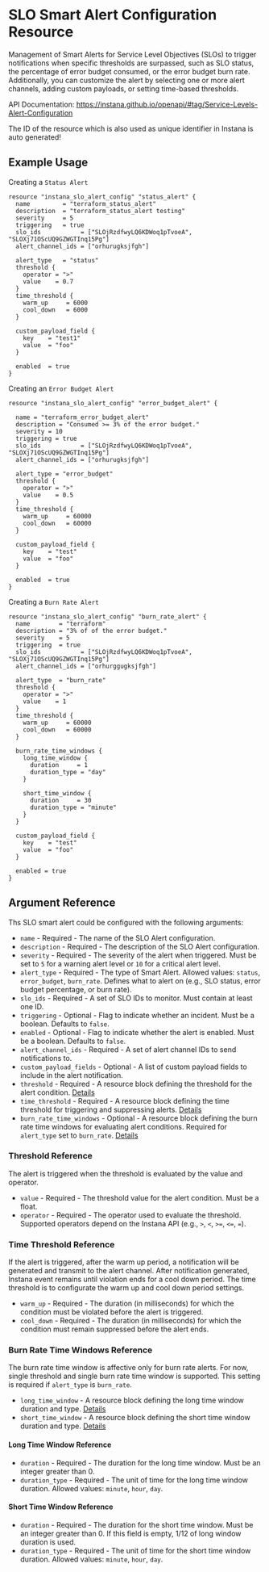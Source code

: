 # SLO Smart Alert Configuration Resource

Management of Smart Alerts for Service Level Objectives (SLOs) to trigger notifications when specific thresholds are surpassed, 
such as SLO status, the percentage of error budget consumed, or the error budget burn rate. Additionally, you can customize 
the alert by selecting one or more alert channels, adding custom payloads, or setting time-based thresholds.

API Documentation: <https://instana.github.io/openapi/#tag/Service-Levels-Alert-Configuration>

The ID of the resource which is also used as unique identifier in Instana is auto generated!

## Example Usage
Creating a `Status Alert`

```hcl
resource "instana_slo_alert_config" "status_alert" {
  name         = "terraform_status_alert"
  description  = "terraform_status_alert testing"
  severity     = 5
  triggering   = true
  slo_ids           = ["SLOjRzdfwyLQ6KDWoq1pTvoeA", "SLOXj71OScUQ9GZWGTInq15Pg"]
  alert_channel_ids = ["orhurugksjfgh"]

  alert_type   = "status"
  threshold {
    operator = ">"
    value    = 0.7
  }
  time_threshold {
    warm_up     = 6000
    cool_down   = 6000
  }

  custom_payload_field {
    key    = "test1"
    value  = "foo"
  }

  enabled  = true
}
``` 
Creating an `Error Budget Alert`

```hcl
resource "instana_slo_alert_config" "error_budget_alert" {

  name = "terraform_error_budget_alert"
  description = "Consumed >= 3% of the error budget."
  severity = 10
  triggering = true
  slo_ids           = ["SLOjRzdfwyLQ6KDWoq1pTvoeA", "SLOXj71OScUQ9GZWGTInq15Pg"]
  alert_channel_ids = ["orhurugksjfgh"]

  alert_type = "error_budget"
  threshold {
    operator = ">"
    value    = 0.5
  }
  time_threshold {
    warm_up     = 60000
    cool_down   = 60000
  }

  custom_payload_field {
    key    = "test"
    value  = "foo"
  }

  enabled  = true
}
```
Creating a `Burn Rate Alert`

```hcl
resource "instana_slo_alert_config" "burn_rate_alert" {
  name        = "terraform"
  description = "3% of of the error budget."
  severity    = 5
  triggering  = true   
  slo_ids           = ["SLOjRzdfwyLQ6KDWoq1pTvoeA", "SLOXj71OScUQ9GZWGTInq15Pg"]
  alert_channel_ids = ["orhurggugksjfgh"]

  alert_type  = "burn_rate"
  threshold {
    operator = ">"
    value    = 1
  }
  time_threshold {
    warm_up     = 60000
    cool_down   = 60000
  }

  burn_rate_time_windows {
    long_time_window {
      duration     = 1
      duration_type = "day"
    }

    short_time_window {
      duration     = 30
      duration_type = "minute"
    }
  }

  custom_payload_field {
    key    = "test"
    value  = "foo"
  }

  enabled = true
}
``` 

## Argument Reference
Ths SLO smart alert could be configured with the following arguments:
* `name` - Required - The name of the SLO Alert configuration.
* `description` - Required - The description of the SLO Alert configuration.
* `severity` - Required - The severity of the alert when triggered. Must be set to `5` for a warning alert level or `10` for a critical alert level.
* `alert_type` - Required - The type of Smart Alert. Allowed values: `status`, `error_budget`, `burn_rate`. Defines what to alert on (e.g., SLO status, error budget percentage, or burn rate).
* `slo_ids` - Required - A set of SLO IDs to monitor. Must contain at least one ID.
* `triggering` - Optional - Flag to indicate whether an incident. Must be a boolean. Defaults to `false`.
* `enabled` - Optional - Flag to indicate whether the alert is enabled. Must be a boolean. Defaults to `false`.
* `alert_channel_ids` - Required - A set of alert channel IDs to send notifications to.
* `custom_payload_fields` - Optional - A list of custom payload fields to include in the alert notification.
* `threshold` - Required - A resource block defining the threshold for the alert condition. [Details](#threshold-reference)
* `time_threshold` - Required - A resource block defining the time threshold for triggering and suppressing alerts. [Details](#time-threshold-reference)
* `burn_rate_time_windows` - Optional - A resource block defining the burn rate time windows for evaluating alert conditions. Required for `alert_type` set to `burn_rate`. [Details](#burn-rate-time-windows-reference)

### Threshold Reference
The alert is triggered when the threshold is evaluated by the value and operator. 
* `value` - Required - The threshold value for the alert condition. Must be a float.
* `operator` - Required - The operator used to evaluate the threshold. Supported operators depend on the Instana API (e.g., `>`, `<`, `>=`, `<=`, `=`).

### Time Threshold Reference
If the alert is triggered, after the warm up period, a notification will be generated and transmit to the alert channel. After notification generated, Instana event remains until violation ends for a cool down period. The time threshold is to configurate the warm up and cool down period settings.
* `warm_up` - Required - The duration (in milliseconds) for which the condition must be violated before the alert is triggered.
* `cool_down` - Required - The duration (in milliseconds) for which the condition must remain suppressed before the alert ends.

### Burn Rate Time Windows Reference
The burn rate time window is affective only for burn rate alerts. For now, single threshold and single burn rate time window is supported. This setting is required if `alert_type` is `burn_rate`.
* `long_time_window` - A resource block defining the long time window duration and type.  [Details](#long-time-window-reference)
* `short_time_window` - A resource block defining the short time window duration and type. [Details](#short-time-window-reference)

#### Long Time Window Reference

* `duration` - Required - The duration for the long time window. Must be an integer greater than 0.
* `duration_type` - Required - The unit of time for the long time window duration. Allowed values: `minute`, `hour`, `day`.

#### Short Time Window Reference

* `duration` - Required - The duration for the short time window. Must be an integer greater than 0. If this field is empty, 1/12 of long window duration is used.
* `duration_type` - Required - The unit of time for the short time window duration. Allowed values: `minute`, `hour`, `day`.

